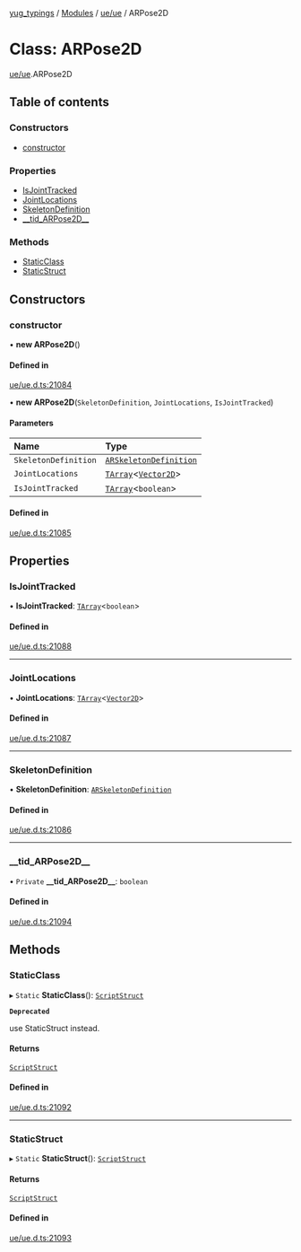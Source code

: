[yug_typings](../README.md) / [Modules](../modules.md) / [ue/ue](../modules/ue_ue.md) / ARPose2D

# Class: ARPose2D

[ue/ue](../modules/ue_ue.md).ARPose2D

## Table of contents

### Constructors

- [constructor](ue_ue.ARPose2D.md#constructor)

### Properties

- [IsJointTracked](ue_ue.ARPose2D.md#isjointtracked)
- [JointLocations](ue_ue.ARPose2D.md#jointlocations)
- [SkeletonDefinition](ue_ue.ARPose2D.md#skeletondefinition)
- [\_\_tid\_ARPose2D\_\_](ue_ue.ARPose2D.md#__tid_arpose2d__)

### Methods

- [StaticClass](ue_ue.ARPose2D.md#staticclass)
- [StaticStruct](ue_ue.ARPose2D.md#staticstruct)

## Constructors

### constructor

• **new ARPose2D**()

#### Defined in

[ue/ue.d.ts:21084](https://github.com/YugMetaverse/yug_typings/blob/b7d9b19/ue/ue.d.ts#L21084)

• **new ARPose2D**(`SkeletonDefinition`, `JointLocations`, `IsJointTracked`)

#### Parameters

| Name | Type |
| :------ | :------ |
| `SkeletonDefinition` | [`ARSkeletonDefinition`](ue_ue.ARSkeletonDefinition.md) |
| `JointLocations` | [`TArray`](../interfaces/ue_puerts.TArray.md)<[`Vector2D`](ue_ue_s.Vector2D.md)\> |
| `IsJointTracked` | [`TArray`](../interfaces/ue_puerts.TArray.md)<`boolean`\> |

#### Defined in

[ue/ue.d.ts:21085](https://github.com/YugMetaverse/yug_typings/blob/b7d9b19/ue/ue.d.ts#L21085)

## Properties

### IsJointTracked

• **IsJointTracked**: [`TArray`](../interfaces/ue_puerts.TArray.md)<`boolean`\>

#### Defined in

[ue/ue.d.ts:21088](https://github.com/YugMetaverse/yug_typings/blob/b7d9b19/ue/ue.d.ts#L21088)

___

### JointLocations

• **JointLocations**: [`TArray`](../interfaces/ue_puerts.TArray.md)<[`Vector2D`](ue_ue_s.Vector2D.md)\>

#### Defined in

[ue/ue.d.ts:21087](https://github.com/YugMetaverse/yug_typings/blob/b7d9b19/ue/ue.d.ts#L21087)

___

### SkeletonDefinition

• **SkeletonDefinition**: [`ARSkeletonDefinition`](ue_ue.ARSkeletonDefinition.md)

#### Defined in

[ue/ue.d.ts:21086](https://github.com/YugMetaverse/yug_typings/blob/b7d9b19/ue/ue.d.ts#L21086)

___

### \_\_tid\_ARPose2D\_\_

• `Private` **\_\_tid\_ARPose2D\_\_**: `boolean`

#### Defined in

[ue/ue.d.ts:21094](https://github.com/YugMetaverse/yug_typings/blob/b7d9b19/ue/ue.d.ts#L21094)

## Methods

### StaticClass

▸ `Static` **StaticClass**(): [`ScriptStruct`](ue_ue.ScriptStruct.md)

**`Deprecated`**

use StaticStruct instead.

#### Returns

[`ScriptStruct`](ue_ue.ScriptStruct.md)

#### Defined in

[ue/ue.d.ts:21092](https://github.com/YugMetaverse/yug_typings/blob/b7d9b19/ue/ue.d.ts#L21092)

___

### StaticStruct

▸ `Static` **StaticStruct**(): [`ScriptStruct`](ue_ue.ScriptStruct.md)

#### Returns

[`ScriptStruct`](ue_ue.ScriptStruct.md)

#### Defined in

[ue/ue.d.ts:21093](https://github.com/YugMetaverse/yug_typings/blob/b7d9b19/ue/ue.d.ts#L21093)
